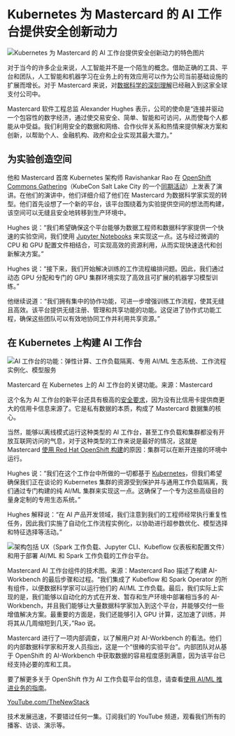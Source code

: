 # Kubernetes 为 Mastercard 的 AI 工作台提供安全创新动力

![Kubernetes 为 Mastercard 的 AI 工作台提供安全创新动力的特色图片](https://cdn.thenewstack.io/media/2025/04/9633e0a9-kubernetes-mastercard-ai-workbench-1024x576.jpg)

对于当今的许多企业来说，人工智能并不是一个陌生的概念。借助正确的工具、平台和团队，人工智能和机器学习在业务上的有效应用可以作为公司当前基础设施的扩展而增长。对于 Mastercard 来说，对[数据科学的深刻理解](https://roadmap.sh/ai-data-scientist)已经融入到这家全球支付公司中。

Mastercard 软件工程总监 Alexander Hughes 表示，公司的使命是“连接并驱动一个包容性的数字经济，通过使交易安全、简单、智能和可访问，从而使每个人都能从中受益。我们利用安全的数据和网络、合作伙伴关系和热情来提供解决方案和创新，以帮助个人、金融机构、政府和企业实现其最大潜力。”

## 为实验创造空间

他和 Mastercard 首席 Kubernetes 架构师 Ravishankar Rao 在 [OpenShift Commons Gathering](https://commons.openshift.org/)（KubeCon Salt Lake City 的一个[同期活动](https://commons.openshift.org/gatherings/kubecon-24-nov-12/)）上发表了演讲。在他们的演讲中，他们详细介绍了他们在 Mastercard 为数据科学家实现的转型。他们首先设想了一个新的平台，该平台围绕着为实验提供空间的想法而构建，该空间可以无缝且安全地转移到生产环境中。

Hughes 说：“我们希望确保这个平台能够为数据工程师和数据科学家提供一个快速的实验空间，我们使用 [Jupyter Notebooks](https://jupyter.org/) 来实现这一点。这与经过微调的 CPU 和 GPU 配置文件相结合，可实现高效的资源利用，从而实现快速迭代和创新解决方案。”

Hughes 说：“接下来，我们开始解决训练的工作流程编排问题。因此，我们通过动态 GPU 分配和专门的 GPU 集群环境实现了高效且可扩展的机器学习模型训练。”

他继续说道：“我们拥有集中的协作功能，可进一步增强训练工作流程，使其无缝且高效。该平台提供无缝注册、管理和共享功能的功能。这促进了协作式功能工程，确保这些团队可以有效地协同工作并利用共享资源。”

## 在 Kubernetes 上构建 AI 工作台

![AI 工作台的功能：弹性计算、工作负载隔离、专用 AI/ML 生态系统、工作流程实例化、模型服务](https://cdn.thenewstack.io/media/2025/04/01259fd9-mastercard-ai-workbench-kubernetes-capabilities.png)

Mastercard 在 Kubernetes 上的 AI 工作台的关键功能。来源：Mastercard

这个名为 AI 工作台的新平台还具有极高的[安全要求](https://thenewstack.io/security/)，因为没有比信用卡提供商更大的信用卡信息来源了。它是私有数据的本质，构成了 Mastercard 数据集的核心。

当然，能够以离线模式运行这种类型的 AI 工作台，甚至工作负载和集群都没有开放互联网访问的气息，对于这种类型的工作来说是最好的情况，这就是 Mastercard [使用 Red Hat OpenShift 构建](https://thenewstack.io/choosing-the-right-red-hat-ai-solution-rhel-ai-vs-openshift-ai/)的原因：集群可以在断开连接的环境中运行。

Hughes 说：“我们在这个工作台中所做的一切都基于 [Kubernetes](https://thenewstack.io/kubernetes/)，但我们希望确保我们正在谈论的 Kubernetes 集群的资源受到保护并与通用工作负载隔离，我们通过专门构建的纯 AI/ML 集群来实现这一点。这确保了一个专为这些高级目的量身定制的专用生态系统。”

Hughes 解释说：“在 AI 产品开发领域，我们注意到我们的工程师经常执行重复性任务，因此我们实施了自动化工作流程实例化，以协助进行超参数优化、模型选择和特征选择等活动。”

![架构包括 UX（Spark 工作负载、Jupyter CLI、Kubeflow 仪表板和配置文件）和用于部署 AI/ML 和 Spark 工作负载的工作台平台。](https://cdn.thenewstack.io/media/2025/04/8d82b18b-ai-workbench-technical-diagram.png)

Mastercard AI 工作台组件的技术图。来源：Mastercard
Rao 描述了构建 AI-Workbench 的最后步骤和过程。“我们集成了 Kubeflow 和 Spark Operator 的所有组件，以便数据科学家可以运行他们的 AI/ML 工作负载。最后，我们实际上实现的是，我们能够以自动化的方式在开发、暂存和生产环境中部署相当多的 AI-Workbench，并且我们能够让大量数据科学家加入到这个平台，并能够交付一些增值解决方案。最重要的方面是，我们还能够引入 GPU 计算，这加速了训练，并将其从几周缩短到几天，”Rao 说。

Mastercard 进行了一项内部调查，以了解用户对 AI-Workbench 的看法。他们的内部数据科学家和开发人员指出，这是一个“很棒的实验平台”。内部团队对从基于 OpenShift 的 AI-Workbench 中获取数据的容易程度感到满意，因为该平台已经支持必要的库和工具。

要了解更多关于 OpenShift 作为 AI 工作负载平台的信息，请查看[使用 AI/ML 推进业务的指南](https://www.redhat.com/en/resources/advance-business-with-ai-ml-ebook)。

[YouTube.com/TheNewStack](https://youtube.com/thenewstack?sub_confirmation=1)

技术发展迅速，不要错过任何一集。订阅我们的 YouTube 频道，观看我们所有的播客、访谈、演示等。